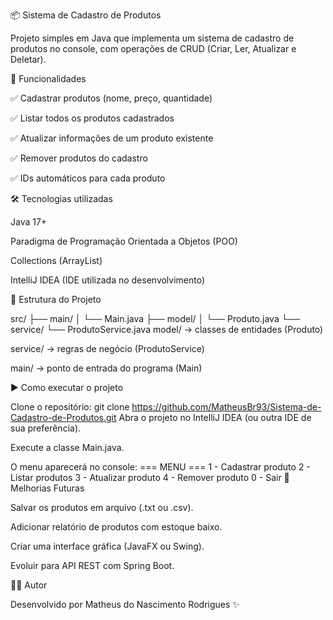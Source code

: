 📦 Sistema de Cadastro de Produtos

Projeto simples em Java que implementa um sistema de cadastro de produtos no console, com operações de CRUD (Criar, Ler, Atualizar e Deletar).

🚀 Funcionalidades

✅ Cadastrar produtos (nome, preço, quantidade)

✅ Listar todos os produtos cadastrados

✅ Atualizar informações de um produto existente

✅ Remover produtos do cadastro

✅ IDs automáticos para cada produto

🛠️ Tecnologias utilizadas

Java 17+

Paradigma de Programação Orientada a Objetos (POO)

Collections (ArrayList)

IntelliJ IDEA (IDE utilizada no desenvolvimento)

📂 Estrutura do Projeto

src/
 ├── main/
 │    └── Main.java
 ├── model/
 │    └── Produto.java
 └── service/
      └── ProdutoService.java
 model/ → classes de entidades (Produto)

service/ → regras de negócio (ProdutoService)

main/ → ponto de entrada do programa (Main)

▶️ Como executar o projeto

Clone o repositório: git clone https://github.com/MatheusBr93/Sistema-de-Cadastro-de-Produtos.git
Abra o projeto no IntelliJ IDEA (ou outra IDE de sua preferência).

Execute a classe Main.java.

O menu aparecerá no console:
=== MENU ===
1 - Cadastrar produto
2 - Listar produtos
3 - Atualizar produto
4 - Remover produto
0 - Sair
📌 Melhorias Futuras

Salvar os produtos em arquivo (.txt ou .csv).

Adicionar relatório de produtos com estoque baixo.

Criar uma interface gráfica (JavaFX ou Swing).

Evoluir para API REST com Spring Boot.

👨‍💻 Autor

Desenvolvido por Matheus do Nascimento Rodrigues ✨
